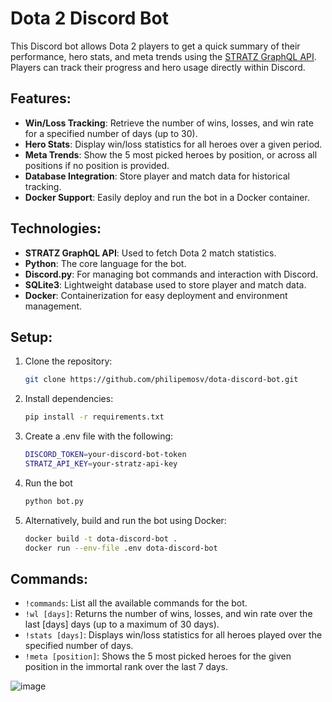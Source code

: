 # Dota 2 Discord Bot

This Discord bot allows Dota 2 players to get a quick summary of their performance, hero stats, and meta trends using the [STRATZ GraphQL API](https://stratz.com/graphql). Players can track their progress and hero usage directly within Discord.

## Features:
- **Win/Loss Tracking**: Retrieve the number of wins, losses, and win rate for a specified number of days (up to 30).
- **Hero Stats**: Display win/loss statistics for all heroes over a given period.
- **Meta Trends**: Show the 5 most picked heroes by position, or across all positions if no position is provided.
- **Database Integration**: Store player and match data for historical tracking.
- **Docker Support**: Easily deploy and run the bot in a Docker container.

## Technologies:
- **STRATZ GraphQL API**: Used to fetch Dota 2 match statistics.
- **Python**: The core language for the bot.
- **Discord.py**: For managing bot commands and interaction with Discord.
- **SQLite3**: Lightweight database used to store player and match data.
- **Docker**: Containerization for easy deployment and environment management.

## Setup:

1. Clone the repository:
   ```bash
   git clone https://github.com/philipemosv/dota-discord-bot.git

2. Install dependencies:
    ```bash
    pip install -r requirements.txt

3. Create a .env file with the following:
    ```bash
    DISCORD_TOKEN=your-discord-bot-token
    STRATZ_API_KEY=your-stratz-api-key

4. Run the bot
    ```bash
    python bot.py

5. Alternatively, build and run the bot using Docker:
    ```bash
    docker build -t dota-discord-bot .
    docker run --env-file .env dota-discord-bot

## Commands:
- `!commands`: List all the available commands for the bot.
- `!wl [days]`: Returns the number of wins, losses, and win rate over the last [days] days (up to a maximum of 30 days).
- `!stats [days]`: Displays win/loss statistics for all heroes played over the specified number of days.
- `!meta [position]`: Shows the 5 most picked heroes for the given position in the immortal rank over the last 7 days.
  


![image](https://github.com/user-attachments/assets/8c70c598-84b0-4f59-9240-0ccd473026af)

